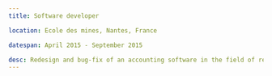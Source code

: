 ```yaml
---
title: Software developer

location: Ecole des mines, Nantes, France

datespan: April 2015 - September 2015

desc: Redesign and bug-fix of an accounting software in the field of research contracts. Originally an internship to validate my BTEC diploma, extended over the summer as a developer to coach a new recruit.
---
```

